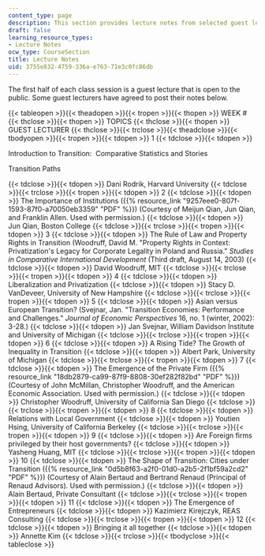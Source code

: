 ```yaml
---
content_type: page
description: This section provides lecture notes from selected guest lecturers.
draft: false
learning_resource_types:
- Lecture Notes
ocw_type: CourseSection
title: Lecture Notes
uid: 3755e832-4759-336a-e763-71e3c0fc86db
---
```

The first half of each class session is a guest lecture that is open to the public. Some guest lecturers have agreed to post their notes below.

{{< tableopen >}}{{< theadopen >}}{{< tropen >}}{{< thopen >}}
WEEK #
{{< thclose >}}{{< thopen >}}
TOPICS
{{< thclose >}}{{< thopen >}}
GUEST LECTURER
{{< thclose >}}{{< trclose >}}{{< theadclose >}}{{< tbodyopen >}}{{< tropen >}}{{< tdopen >}}
1
{{< tdclose >}}{{< tdopen >}}

Introduction to Transition:  Comparative Statistics and Stories

Transition Paths

{{< tdclose >}}{{< tdopen >}}
Dani Rodrik, Harvard University
{{< tdclose >}}{{< trclose >}}{{< tropen >}}{{< tdopen >}}
2
{{< tdclose >}}{{< tdopen >}}
The Importance of Institutions ({{% resource_link "9257eee0-807f-1593-87f0-a70050eb3359" "PDF" %}}) (Courtesy of Meijun Qian, Jun Qian, and Franklin Allen. Used with permission.)
{{< tdclose >}}{{< tdopen >}}
Jun Qian, Boston College
{{< tdclose >}}{{< trclose >}}{{< tropen >}}{{< tdopen >}}
3
{{< tdclose >}}{{< tdopen >}}
The Rule of Law and Property Rights in Transition (Woodruff, David M. "Property Rights in Context: Privatization's Legacy for Corporate Legality in Poland and Russia." *Studies in Comparative International Development* (Third draft, August 14, 2003)
{{< tdclose >}}{{< tdopen >}}
David Woodruff, MIT
{{< tdclose >}}{{< trclose >}}{{< tropen >}}{{< tdopen >}}
4
{{< tdclose >}}{{< tdopen >}}
Liberalization and Privatization
{{< tdclose >}}{{< tdopen >}}
Stacy D. VanDeveer, University of New Hampshire
{{< tdclose >}}{{< trclose >}}{{< tropen >}}{{< tdopen >}}
5
{{< tdclose >}}{{< tdopen >}}
Asian versus European Transition? (Svejnar, Jan. "Transition Economies: Performance and Challenges." *Journal of Economic Perspectives* 16, no. 1 (winter, 2002): 3-28.)
{{< tdclose >}}{{< tdopen >}}
Jan Svejnar, William Davidson Institute and University of Michigan
{{< tdclose >}}{{< trclose >}}{{< tropen >}}{{< tdopen >}}
6
{{< tdclose >}}{{< tdopen >}}
A Rising Tide? The Growth of Inequality in Transition
{{< tdclose >}}{{< tdopen >}}
Albert Park, University of Michigan
{{< tdclose >}}{{< trclose >}}{{< tropen >}}{{< tdopen >}}
7
{{< tdclose >}}{{< tdopen >}}
The Emergence of the Private Firm ({{% resource_link "18db2879-ca99-87f9-8808-30ef282f82bd" "PDF" %}}) (Courtesy of John McMillan, Christopher Woodruff, and the American Economic Association. Used with permission.)
{{< tdclose >}}{{< tdopen >}}
Christopher Woodruff, University of California San Diego
{{< tdclose >}}{{< trclose >}}{{< tropen >}}{{< tdopen >}}
8
{{< tdclose >}}{{< tdopen >}}
Relations with Local Government
{{< tdclose >}}{{< tdopen >}}
Youtien Hsing, University of California Berkeley
{{< tdclose >}}{{< trclose >}}{{< tropen >}}{{< tdopen >}}
9
{{< tdclose >}}{{< tdopen >}}
Are Foreign firms privileged by their host governments?
{{< tdclose >}}{{< tdopen >}}
Yasheng Huang, MIT
{{< tdclose >}}{{< trclose >}}{{< tropen >}}{{< tdopen >}}
10
{{< tdclose >}}{{< tdopen >}}
The Shape of Transition: Cities under Transition ({{% resource_link "0d5b8f63-a2f0-01d0-a2b5-2f1bf59a2cd2" "PDF" %}}) (Courtesy of Alain Bertaud and Bertrand Renaud (Principal of Renaud Advisors). Used with permission.)
{{< tdclose >}}{{< tdopen >}}
Alain Bertaud, Private Consultant
{{< tdclose >}}{{< trclose >}}{{< tropen >}}{{< tdopen >}}
11
{{< tdclose >}}{{< tdopen >}}
The Emergence of Entrepreneurs
{{< tdclose >}}{{< tdopen >}}
Kazimierz Kirejczyk, REAS Consulting
{{< tdclose >}}{{< trclose >}}{{< tropen >}}{{< tdopen >}}
12
{{< tdclose >}}{{< tdopen >}}
Bringing it all together
{{< tdclose >}}{{< tdopen >}}
Annette Kim
{{< tdclose >}}{{< trclose >}}{{< tbodyclose >}}{{< tableclose >}}